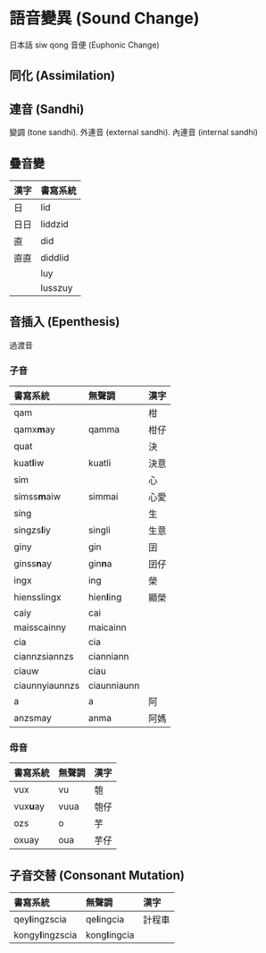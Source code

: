 # 語音變異 (Sound Change)

日本話 siw qong 音便 (Euphonic Change)

## 同化 (Assimilation)

## 連音 (Sandhi)

變調 (tone sandhi). 外連音 (external sandhi). 內連音 (internal sandhi)

## 疊音變

| 漢字 | 書寫系統 |
| :--- | :--- |
| 日 | lid |
| 日日 | liddzid |
| 直 | did |
| 直直 | diddlid |
|| luy |
|| lusszuy |

## 音插入 (Epenthesis)

過渡音

### 子音

| 書寫系統 | 無聲調 | 漢字 |
| :--- | :--- | :--- |
| qam | | 柑 |
| qamx**m**ay | qamma | 柑仔 |
| quat | | 決 |
| kuat**l**iw | kuatli | 決意 |
| sim | | 心 |
| simss**m**aiw | simmai | 心愛 |
| sing | | 生 |
| singzs**l**iy | singli | 生意 |
| giny | gin | 囝 |
| ginss**n**ay | gin**n**a | 囝仔 |
| ingx | ing | 榮 |
| hiensslingx | hien**l**ing | 顯榮 |
| caiy | cai ||
| maisscainny | maicainn ||
| cia | cia ||
| ciannzsiannzs | cianniann ||
| ciauw | ciau ||
| ciaunnyiaunnzs | ciaunniaunn ||
| a | a | 阿 |
| anzsmay | anma | 阿媽 |

### 母音

| 書寫系統 | 無聲調 | 漢字 |
| :--- | :--- | :--- |
| vux | vu | 匏 |
| vux**u**ay | vuua | 匏仔 |
| ozs | o | 芋 |
| oxuay | oua | 芋仔 |

## 子音交替 (Consonant Mutation)

| 書寫系統 | 無聲調 | 漢字 |
| :--- | :--- | :--- |
| qey**l**ingzscia | qe**l**ingcia | 計程車 |
| kongy**l**ingzscia | kong**l**ingcia | |
